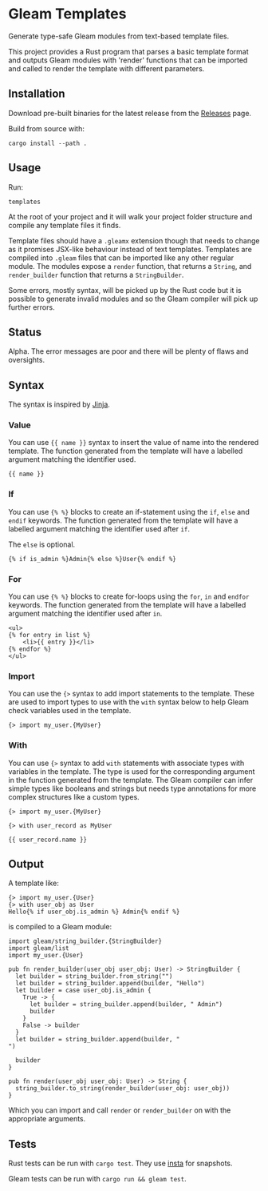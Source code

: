 # Gleam Templates

Generate type-safe Gleam modules from text-based template files.

This project provides a Rust program that parses a basic template format and outputs Gleam modules
with 'render' functions that can be imported and called to render the template with different
parameters.

## Installation

Download pre-built binaries for the latest release from the
[Releases](https://github.com/michaeljones/gleam-templates/releases) page.

Build from source with:

```
cargo install --path .
```

## Usage

Run:

```
templates
```

At the root of your project and it will walk your project folder structure and compile any template
files it finds.

Template files should have a `.gleamx` extension though that needs to change as it promises JSX-like
behaviour instead of text templates. Templates are compiled into `.gleam` files that can be imported
like any other regular module. The modules expose a `render` function, that returns a `String`, and
`render_builder` function that returns a `StringBuilder`.

Some errors, mostly syntax, will be picked up by the Rust code but it is possible to generate
invalid modules and so the Gleam compiler will pick up further errors.

## Status

Alpha. The error messages are poor and there will be plenty of flaws and oversights.

## Syntax

The syntax is inspired by [Jinja](https://jinja.palletsprojects.com/).

### Value

You can use `{{ name }}` syntax to insert the value of name into the rendered template. The
function generated from the template will have a labelled argument matching the identifier used.

```jinja
{{ name }}
```

### If

You can use `{% %}` blocks to create an if-statement using the `if`, `else` and `endif` keywords.
The function generated from the template will have a labelled argument matching the identifier used
after `if`.

The `else` is optional.

```jinja
{% if is_admin %}Admin{% else %}User{% endif %}
```

### For

You can use `{% %}` blocks to create for-loops using the `for`, `in` and `endfor` keywords.  The
function generated from the template will have a labelled argument matching the identifier used
after `in`.

```html+jinja
<ul>
{% for entry in list %}
    <li>{{ entry }}</li>
{% endfor %}
</ul>
```

### Import

You can use the `{>` syntax to add import statements to the template. These are used to import types
to use with the `with` syntax below to help Gleam check variables used in the template.

```
{> import my_user.{MyUser}
```

### With

You can use `{>` syntax to add `with` statements with associate types with variables in the
template. The type is used for the corresponding argument in the function generated from the
template. The Gleam compiler can infer simple types like booleans and strings but needs type
annotations for more complex structures like a custom types.

```
{> import my_user.{MyUser}

{> with user_record as MyUser

{{ user_record.name }}
```

## Output

A template like:

```
{> import my_user.{User}
{> with user_obj as User
Hello{% if user_obj.is_admin %} Admin{% endif %}
```

is compiled to a Gleam module:

```gleam
import gleam/string_builder.{StringBuilder}
import gleam/list
import my_user.{User}

pub fn render_builder(user_obj user_obj: User) -> StringBuilder {
  let builder = string_builder.from_string("")
  let builder = string_builder.append(builder, "Hello")
  let builder = case user_obj.is_admin {
    True -> {
      let builder = string_builder.append(builder, " Admin")
      builder
    }
    False -> builder
  }
  let builder = string_builder.append(builder, "
")

  builder
}

pub fn render(user_obj user_obj: User) -> String {
  string_builder.to_string(render_builder(user_obj: user_obj))
}
```

Which you can import and call `render` or `render_builder` on with the appropriate arguments.

## Tests

Rust tests can be run with `cargo test`. They use [insta](http://insta.rs/) for snapshots.

Gleam tests can be run with `cargo run && gleam test`.


